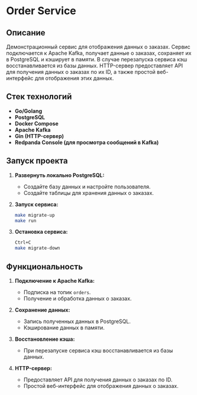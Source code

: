 # Order Service

## Описание

Демонстрационный сервис для отображения данных о заказах. Сервис подключается к Apache Kafka, получает данные о заказах, сохраняет их в PostgreSQL и кэширует в памяти. В случае перезапуска сервиса кэш восстанавливается из базы данных. HTTP-сервер предоставляет API для получения данных о заказах по их ID, а также простой веб-интерфейс для отображения этих данных.

## Стек технологий

- **Go/Golang**
- **PostgreSQL**
- **Docker Compose**
- **Apache Kafka**
- **Gin (HTTP-сервер)**
- **Redpanda Console (для просмотра сообщений в Kafka)**

## Запуск проекта

1. **Развернуть локально PostgreSQL:**
   - Создайте базу данных и настройте пользователя.
   - Создайте таблицы для хранения данных о заказах.

2. **Запуск сервиса:**
   ```bash
   make migrate-up
   make run
   ```

3. **Остановка сервиса:**
   ```bash
   Ctrl+C
   make migrate-down
   ```

## Функциональность

1. **Подключение к Apache Kafka:**
   - Подписка на топик `orders`.
   - Получение и обработка данных о заказах.

2. **Сохранение данных:**
   - Запись полученных данных в PostgreSQL.
   - Кэширование данных в памяти.

3. **Восстановление кэша:**
   - При перезапуске сервиса кэш восстанавливается из базы данных.

4. **HTTP-сервер:**
   - Предоставляет API для получения данных о заказах по ID.
   - Простой веб-интерфейс для отображения данных о заказах.
